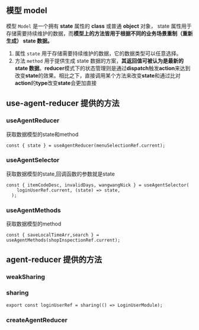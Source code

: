 ## 模型 model

模型 `Model` 是一个拥有 **state** 属性的 **class** 或普通 **object** 对象， state 属性用于存储需要持续维护的数据，而**模型上的方法皆用于根据不同的业务场景重制（重新生成） state 数据。**

1. 属性 `state` 用于存储需要持续维护的数据，它的数据类型可以任意选择。
2. 方法 `method` 用于提供生成 state 数据的方案，**其返回值可被认为是最新的 state 数据**。**reducer**模式下的状态管理则是通过**dispatch**触发**action**来达到改变**state**的效果。相比之下，直接调用某个方法来改变**state**和通过比对**action**的**type**改变**state**会更加直接

















## use-agent-reducer 提供的方法

### useAgentReducer

获取数据模型的state和method

```tsx
const { state } = useAgentReducer(menuSelectionRef.current);
```

### useAgentSelector

获取数据模型的state,回调函数的参数就是state

```tsx
const { itemCodeDesc, invalidDays, wangwangNick } = useAgentSelector(
    loginUserRef.current, (state) => state,
  );
```

### useAgentMethods

获取数据模型的method

```tsx
const { saveLocalTimeArr,search } = useAgentMethods(shopInspectionRef.current);
```

## agent-reducer 提供的方法

### weakSharing

### sharing

```tsx
export const loginUserRef = sharing(() => LoginUserModule);
```

### createAgentReducer